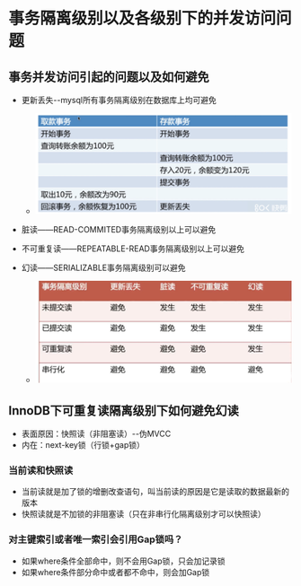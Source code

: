 # 事务隔离级别以及各级别下的并发访问问题

## 事务并发访问引起的问题以及如何避免

* 更新丢失--mysql所有事务隔离级别在数据库上均可避免
  * ![](/事务隔离/1.png)
* 脏读——READ-COMMITED事务隔离级别以上可以避免
* 不可重复读——REPEATABLE-READ事务隔离级别以上可以避免

* 幻读——SERIALIZABLE事务隔离级别可以避免

  * ![](/事务隔离/2.png)

## InnoDB下可重复读隔离级别下如何避免幻读

* 表面原因：快照读（非阻塞读）--伪MVCC
* 内在：next-key锁（行锁+gap锁）

### 当前读和快照读

* 当前读就是加了锁的增删改查语句，叫当前读的原因是它是读取的数据最新的版本
* 快照读就是不加锁的非阻塞读（只在非串行化隔离级别才可以快照读）

### 对主键索引或者唯一索引会引用Gap锁吗？

* 如果where条件全部命中，则不会用Gap锁，只会加记录锁
* 如果where条件部分命中或者都不命中，则会加Gap锁



